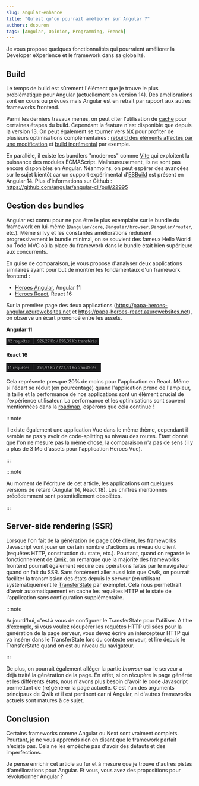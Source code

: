 ```yaml
---
slug: angular-enhance
title: "Qu'est qu'on pourrait améliorer sur Angular ?"
authors: dsouron
tags: [Angular, Opinion, Programming, French]
---
```


Je vous propose quelques fonctionnalités qui pourraient améliorer la Developer eXperience et le framework dans sa globalité.

<!--truncate-->

## Build

Le temps de build est sûrement l'élément que je trouve le plus problématique pour Angular (actuellement en version 14). Des améliorations sont en cours ou prévues mais Angular est en retrait par rapport aux autres frameworks frontend.

Parmi les derniers travaux menés, on peut citer l'utilisation de [cache](https://angular.io/cli/cache) pour certaines étapes du build. Cependant la feature n'est disponible que depuis la version 13. On peut également se tourner vers [NX](https://nx.dev/) pour profiter de plusieurs optimisations complémentaires : [rebuild des éléments affectés par une modification](https://nx.dev/using-nx/affected) et [build incrémental](https://nx.dev/ci/setup-incremental-builds-angular) par exemple.

En parallèle, il existe les bundlers "modernes" comme [Vite](https://vitejs.dev/) qui exploitent la puissance des modules ECMAScript. Malheureusement, ils ne sont pas encore disponibles en Angular. Néanmoins, on peut espérer des avancées sur le sujet bientôt car un support expérimental d'[ESBuild](https://esbuild.github.io/) est présent en Angular 14. Plus d'informations sur Github : https://github.com/angular/angular-cli/pull/22995

## Gestion des bundles

Angular est connu pour ne pas être le plus exemplaire sur le bundle du framework en lui-même (`@angular/core`, `@angular/browser`, `@angular/router`, etc.). Même si Ivy et les constantes améliorations réduisent progressivement le bundle minimal, on se souvient des fameux Hello World ou Todo MVC où la place du framework dans le bundle était bien supérieure aux concurrents.

En guise de comparaison, je vous propose d'analyser deux applications similaires ayant pour but de montrer les fondamentaux d'un framework frontend :

- [Heroes Angular](https://github.com/johnpapa/heroes-angular), Angular 11
- [Heroes React](https://github.com/johnpapa/heroes-react), React 16

Sur la première page des deux applications (https://papa-heroes-angular.azurewebsites.net et https://papa-heroes-react.azurewebsites.net), on observe un écart prononcé entre les assets.

**Angular 11**

![Assets téléchargés en Angular : 926 Ko](./heroes-angular.png)

**React 16**

![Assets téléchargés en React : 754 Ko](./heroes-react.png)

Cela représente presque 20% de moins pour l'application en React. Même si l'écart se réduit (en pourcentage) quand l'application prend de l'ampleur, la taille et la performance de nos applications sont un élément crucial de l'expérience utilisateur. La performance et les optimisations sont souvent mentionnées dans la [roadmap](https://angular.io/guide/roadmap), espérons que cela continue !

:::note

Il existe également une application Vue dans le même thème, cependant il semble ne pas y avoir de code-splitting au niveau des routes. Etant donné que l'on ne mesure pas la même chose, la comparaison n'a pas de sens (il y a plus de 3 Mo d'assets pour l'application Heroes Vue).

:::

:::note

Au moment de l'écriture de cet article, les applications ont quelques versions de retard (Angular 14, React 18). Les chiffres mentionnés précédemment sont potentiellement obsolètes.

:::

## Server-side rendering (SSR)

Lorsque l'on fait de la génération de page côté client, les frameworks Javascript vont jouer un certain nombre d'actions au niveau du client (requêtes HTTP, construction du state, etc.). Pourtant, quand on regarde le fonctionnement de [Qwik](https://qwik.builder.io/), on remarque que la majorité des frameworks frontend pourrait également réduire ces opérations faites par le navigateur quand on fait du SSR. Sans forcément aller aussi loin que Qwik, on pourrait faciliter la transmission des états depuis le serveur (en utilisant systématiquement le [TransferState](https://angular.io/api/platform-browser/TransferState) par exemple). Cela nous permettrait d'avoir automatiquement en cache les requêtes HTTP et le state de l'application sans configuration supplémentaire.

:::note

Aujourd'hui, c'est à vous de configurer le TransferState pour l'utiliser. A titre d'exemple, si vous voulez récupérer les requêtes HTTP utilisées pour la génération de la page serveur, vous devez écrire un intercepteur HTTP qui va insérer dans le TransferState lors du contexte serveur, et lire depuis le TransferState quand on est au niveau du navigateur.

:::

De plus, on pourrait également alléger la partie _browser_ car le serveur a déjà traité la génération de la page. En effet, si on récupère la page générée et les différents états, nous n'avons plus besoin d'avoir le code Javascript permettant de (re)générer la page actuelle. C'est l'un des arguments principaux de Qwik et il est pertinent car ni Angular, ni d'autres frameworks actuels sont matures à ce sujet.

## Conclusion

Certains frameworks comme Angular ou Next sont vraiment complets. Pourtant, je ne vous apprends rien en disant que le framework parfait n'existe pas. Cela ne les empêche pas d'avoir des défauts et des imperfections.

Je pense enrichir cet article au fur et à mesure que je trouve d'autres pistes d'améliorations pour Angular. Et vous, vous avez des propositions pour révolutionner Angular ?
